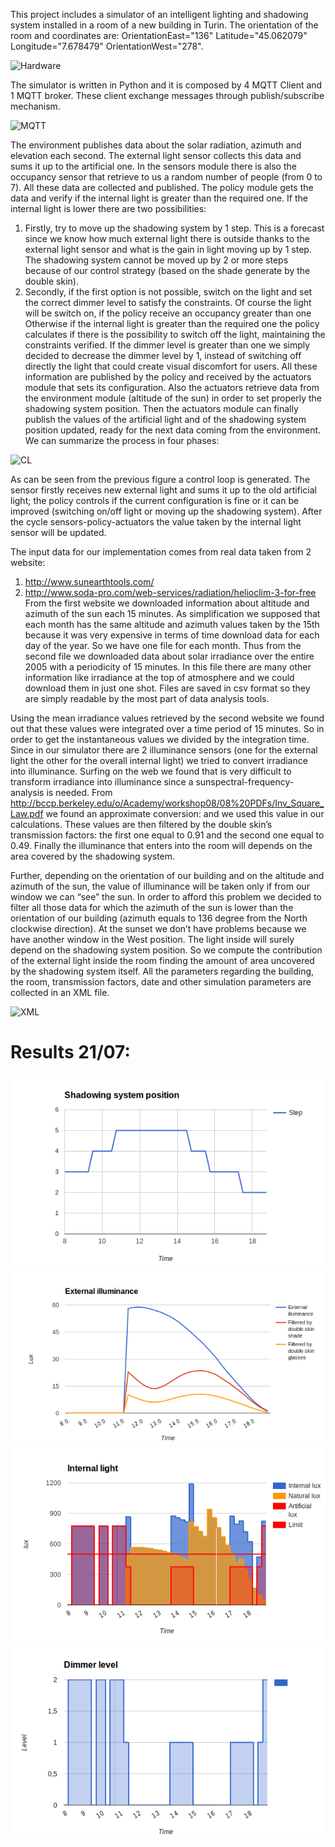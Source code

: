 This project includes a simulator of an intelligent lighting and shadowing system installed in a room of a new building in Turin. The orientation of the room and coordinates are: OrientationEast="136" Latitude="45.062079" Longitude="7.678479" OrientationWest="278".

![Hardware](https://github.com/FEDE9326/SmartBuilding_Project/tree/master/plots/Hardware.png)

The simulator is written in Python and it is composed by 4 MQTT Client and 1 MQTT
broker. These client exchange messages through publish/subscribe mechanism. 

![MQTT](https://github.com/FEDE9326/SmartBuilding_Project/tree/master/plots/MQTT.png)

The environment publishes data about the solar radiation, azimuth and elevation each
second. The external light sensor collects this data and sums it up to the artificial one. In
the sensors module there is also the occupancy sensor that retrieve to us a random
number of people (from 0 to 7). All these data are collected and published. The policy
module gets the data and verify if the internal light is greater than the required one. If the
internal light is lower there are two possibilities:
1. Firstly, try to move up the shadowing system by 1 step. This is a forecast since we know
how much external light there is outside thanks to the external light sensor and what is
the gain in light moving up by 1 step. The shadowing system cannot be moved up by 2
or more steps because of our control strategy (based on the shade generate by the
double skin).
2. Secondly, if the first option is not possible, switch on the light and set the correct
dimmer level to satisfy the constraints. Of course the light will be switch on, if the
policy receive an occupancy greater than one
Otherwise if the internal light is greater than the required one the policy calculates if there
is the possibility to switch off the light, maintaining the constraints verified. If the dimmer
level is greater than one we simply decided to decrease the dimmer level by 1, instead of
switching off directly the light that could create visual discomfort for users.
All these information are published by the policy and received by the actuators module
that sets its configuration. Also the actuators retrieve data from the environment module
(altitude of the sun) in order to set properly the shadowing system position.
Then the actuators module can finally publish the values of the artificial light and of the
shadowing system position updated, ready for the next data coming from the environment.
We can summarize the process in four phases:

![CL](https://github.com/FEDE9326/SmartBuilding_Project/tree/master/plots/ControlLoop.JPG)

As can be seen from the previous figure a control loop is generated. The sensor firstly receives new
external light and sums it up to the old artificial light; the policy controls if the current
configuration is fine or it can be improved (switching on/off light or moving up the
shadowing system). After the cycle sensors-policy-actuators the value taken by the internal
light sensor will be updated.

The input data for our implementation comes from real data taken from 2 website:
1. http://www.sunearthtools.com/
2. http://www.soda-pro.com/web-services/radiation/helioclim-3-for-free
From the first website we downloaded information about altitude and azimuth of the sun
each 15 minutes. As simplification we supposed that each month has the same altitude and
azimuth values taken by the 15th because it was very expensive in terms of time download
data for each day of the year. So we have one file for each month.
Thus from the second file we downloaded data about solar irradiance over the entire 2005
with a periodicity of 15 minutes. In this file there are many other information like
irradiance at the top of atmosphere and we could download them in just one shot.
Files are saved in csv format so they are simply readable by the most part of data analysis
tools. 

Using the mean irradiance values retrieved by the second website we found out that these
values were integrated over a time period of 15 minutes. So in order to get the
instantaneous values we divided by the integration time.
Since in our simulator there are 2 illuminance sensors (one for the external light the other
for the overall internal light) we tried to convert irradiance into illuminance. Surfing on the
web we found that is very difficult to transform irradiance into illuminance since a sunspectral-frequency-analysis is needed.
From http://bccp.berkeley.edu/o/Academy/workshop08/08%20PDFs/Inv_Square_Law.pdf
we found an approximate conversion:
and we used this value
in our calculations. These values are then filtered by the double skin’s transmission factors:
the first one equal to 0.91 and the second one equal to 0.49. Finally the illuminance that
enters into the room will depends on the area covered by the shadowing system.


Further, depending on the orientation of our building and on the altitude and azimuth of
the sun, the value of illuminance will be taken only if from our window we can “see” the
sun. In order to afford this problem we decided to filter all those data for which the
azimuth of the sun is lower than the orientation of our building (azimuth equals to 136
degree from the North clockwise direction). At the sunset we don’t have problems because
we have another window in the West position. The light inside will surely depend on the
shadowing system position. So we compute the contribution of the external light inside the
room finding the amount of area uncovered by the shadowing system itself. All the
parameters regarding the building, the room, transmission factors, date and other
simulation parameters are collected in an XML file.

![XML](https://github.com/FEDE9326/SmartBuilding_Project/tree/master/plots/XML.PNG)

# Results 21/07:
![POS](https://github.com/FEDE9326/SmartBuilding_Project/blob/master/plots/21-7pos.png)
![POS2](https://github.com/FEDE9326/SmartBuilding_Project/blob/master/plots/21.7Ext.png)
![POS3](https://github.com/FEDE9326/SmartBuilding_Project/blob/master/plots/21-7int.png)
![POS4](https://github.com/FEDE9326/SmartBuilding_Project/blob/master/plots/21-7dimm.png)

